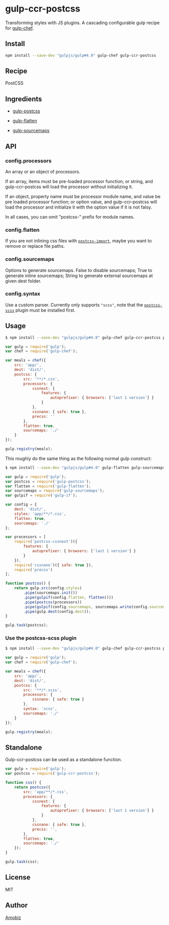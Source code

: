 # gulp-ccr-postcss

Transforming styles with JS plugins. A cascading configurable gulp recipe for [gulp-chef](https://github.com/gulp-cookery/gulp-chef).

## Install

``` bash
npm install --save-dev "gulpjs/gulp#4.0" gulp-chef gulp-ccr-postcss
```

## Recipe

PostCSS

## Ingredients

* [gulp-postcss](https://github.com/postcss/gulp-postcss)

* [gulp-flatten](https://github.com/armed/gulp-flatten)

* [gulp-sourcemaps](https://github.com/floridoo/gulp-sourcemaps)

## API

### config.processors

An array or an object of processors.

If an array, items must be pre-loaded processor function; or string, and gulp-ccr-postcss will load the processor without initializing it.

If an object, property name must be processor module name, and value be pre loaded processor function; or option value, and gulp-ccr-postcss will load the processor and initialize it with the option value if it is not falsy.

In all cases, you can omit "postcss-" prefix for module names.

### config.flatten

If you are not inlining css files with [`postcss-import`](https://github.com/postcss/postcss-import), maybe you want to remove or replace file paths.

### config.sourcemaps

Options to generate sourcemaps. False to disable sourcemaps; True to generate inline sourcemaps; String to generate external sourcemaps at given dest folder.

### config.syntax

Use a custom parser. Currently only supports `"scss"`, note that the [`postcss-scss`](https://github.com/postcss/postcss-scss) plugin must be installed first.

## Usage

``` bash
$ npm install --save-dev "gulpjs/gulp#4.0" gulp-chef gulp-ccr-postcss postcss-cssnext cssnano precss
```

``` javascript
var gulp = require('gulp');
var chef = require('gulp-chef');

var meals = chef({
    src: 'app/',
    dest: 'dist/',
    postcss: {
        src: '**/*.css',
        processors: {
            cssnext: {
                features: {
                    autoprefixer: { browsers: ['last 1 version'] }
                }
            },
            cssnano: { safe: true },
            precss: ''
        },
        flatten: true,
        sourcemaps: './'
    }
});

gulp.registry(meals);
```

This roughly do the same thing as the following normal gulp construct:

``` bash
$ npm install --save-dev "gulpjs/gulp#4.0" gulp-flatten gulp-sourcemaps gulp-if gulp-postcss postcss-cssnext cssnano precss
```

``` javascript
var gulp = require('gulp');
var postcss = require('gulp-postcss');
var flatten = require('gulp-flatten');
var sourcemaps = require('gulp-sourcemaps');
var gulpif = require('gulp-if');

var config = {
    dest: 'dist/',
    styles: 'app/**/*.css',
    flatten: true,
    sourcemaps: './'
};

var processors = [
    require('postcss-cssnext')({
        features: {
            autoprefixer: { browsers: ['last 1 version'] }
        }
    }),
    require('cssnano')({ safe: true }),
    require('precss')
];

function postcss() {
    return gulp.src(config.styles)
        .pipe(sourcemaps.init())
        .pipe(gulpif(config.flatten, flatten()))
        .pipe(postcss(processors))
        .pipe(gulpif(config.sourcemaps, sourcemaps.write(config.sourcemaps)))
        .pipe(gulp.dest(config.dest));
}

gulp.task(postcss);
```

### Use the postcss-scss plugin

``` bash
$ npm install --save-dev "gulpjs/gulp#4.0" gulp-chef gulp-ccr-postcss postcss-scss cssnano
```

``` javascript
var gulp = require('gulp');
var chef = require('gulp-chef');

var meals = chef({
    src: 'app/',
    dest: 'dist/',
    postcss: {
        src: '**/*.scss',
        processors: {
            cssnano: { safe: true }
        },
        syntax: 'scss',
        sourcemaps: './'
    }
});

gulp.registry(meals);
```

## Standalone

Gulp-ccr-postcss can be used as a standalone function.

``` javascript
var gulp = require('gulp');
var postcss = require('gulp-ccr-postcss');

function css() {
    return postcss({
        src: 'app/**/*.css',
        processors: {
            cssnext: {
                features: {
                    autoprefixer: { browsers: ['last 1 version'] }
                }
            },
            cssnano: { safe: true },
            precss: '',
        },
        flatten: true,
        sourcemaps: './'
    });
}

gulp.task(css);
```

## License
MIT

## Author
[Amobiz](https://github.com/amobiz)
